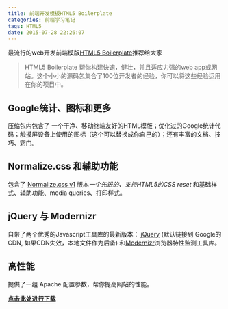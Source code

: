```yaml
---
title: 前端开发模板HTML5 Boilerplate
categories: 前端学习笔记
tags: HTML5
date: 2015-07-28 22:26:07
---
```

最流行的web开发前端模版[HTML5 Boilerplate](http://www.bootcss.com/p/html5boilerplate/)推荐给大家

<!--more-->

> HTML5 Boilerplate 帮你构建快速，健壮，并且适应力强的web app或网站。这个小小的源码包集合了100位开发者的经验，你可以将这些经验运用在你的项目中。

## Google统计、图标和更多

压缩包内包含了 一个干净、移动终端友好的HTML模版；优化过的Google统计代码；触摸屏设备上使用的图标（这个可以替换成你自己的）；还有丰富的文档、技巧、窍门。

## Normalize.css 和辅助功能

包含了 [Normalize.css v1](http://necolas.github.io/normalize.css/) 版本*一个先进的、支持HTML5的CSS reset* 和基础样式、辅助功能、media queries、打印样式。

## jQuery 与 Modernizr

自带了两个优秀的Javascript工具库的最新版本： [jQuery](https://jquery.org/) (默认链接到 Google的CDN, 如果CDN失效，本地文件作为后备) 和[Modernizr](https://modernizr.com/)浏览器特性监测工具库。

## 高性能

提供了一组 Apache 配置参数，帮你提高网站的性能。

**[点击此处进行下载](http://www.bootcss.com/p/html5boilerplate/)**
